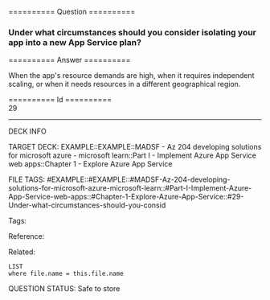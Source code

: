 ========== Question ==========  

### Under what circumstances should you consider isolating your app into a new App Service plan?  

========== Answer ==========  

When the app's resource demands are high, when it requires independent scaling,
or when it needs resources in a different geographical region.

========== Id ==========  
29

---

DECK INFO

TARGET DECK: EXAMPLE::EXAMPLE::MADSF - Az 204 developing solutions for microsoft azure - microsoft learn::Part I - Implement Azure App Service web apps::Chapter 1 - Explore Azure App Service

FILE TAGS: #EXAMPLE::#EXAMPLE::#MADSF-Az-204-developing-solutions-for-microsoft-azure-microsoft-learn::#Part-I-Implement-Azure-App-Service-web-apps::#Chapter-1-Explore-Azure-App-Service::#29-Under-what-circumstances-should-you-consid

Tags:

Reference:

Related:

```dataview
LIST
where file.name = this.file.name
```

QUESTION STATUS: Safe to store
